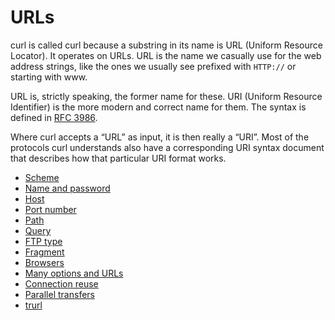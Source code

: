 # URLs

curl is called curl because a substring in its name is URL (Uniform Resource
Locator). It operates on URLs. URL is the name we casually use for the web
address strings, like the ones we usually see prefixed with `HTTP://` or
starting with www.

URL is, strictly speaking, the former name for these. URI (Uniform Resource
Identifier) is the more modern and correct name for them. The syntax is
defined in [RFC 3986](https://www.ietf.org/rfc/rfc3986.txt).

Where curl accepts a “URL” as input, it is then really a “URI”. Most of the
protocols curl understands also have a corresponding URI syntax document that
describes how that particular URI format works.

* [Scheme](urls/scheme.md)
* [Name and password](urls/auth.md)
* [Host](urls/host.md)
* [Port number](urls/port.md)
* [Path](urls/path.md)
* [Query](urls/query.md)
* [FTP type](urls/ftptype.md)
* [Fragment](urls/fragment.md)
* [Browsers](urls/browsers.md)
* [Many options and URLs](urls/options.md)
* [Connection reuse](urls/connreuse.md)
* [Parallel transfers](urls/parallel.md)
* [trurl](urls/trurl.md)
